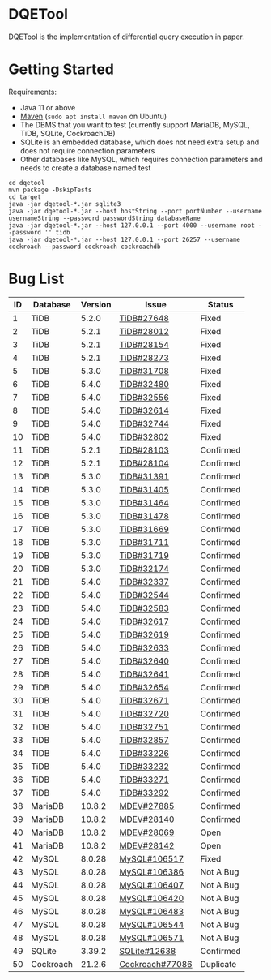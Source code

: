 
# DQETool

DQETool is the implementation of differential query execution in paper.

# Getting Started

Requirements:
* Java 11 or above
* [Maven](https://maven.apache.org/) (`sudo apt install maven` on Ubuntu)
* The DBMS that you want to test (currently support MariaDB, MySQL, TiDB, SQLite, CockroachDB)
* SQLite is an embedded database, which does not need extra setup and does not require connection parameters
* Other databases like MySQL, which requires connection parameters and needs to create a database named test
```
cd dqetool
mvn package -DskipTests
cd target
java -jar dqetool-*.jar sqlite3
java -jar dqetool-*.jar --host hostString --port portNumber --username usernameString --password passwordString databaseName
java -jar dqetool-*.jar --host 127.0.0.1 --port 4000 --username root --password '' tidb
java -jar dqetool-*.jar --host 127.0.0.1 --port 26257 --username cockroach --password cockroach cockroachdb
```

# Bug List
| ID | Database  | Version | Issue                                                                    | Status    |
| -- | --------- | ------- | ------------------------------------------------------------------------ | --------- |
| 1  | TiDB      | 5.2.0   | [TiDB#27648](https://github.com/pingcap/tidb/issues/27648)               | Fixed     |
| 2  | TiDB      | 5.2.1   | [TiDB#28012](https://github.com/pingcap/tidb/issues/28012)               | Fixed     |
| 3  | TiDB      | 5.2.1   | [TiDB#28154](https://github.com/pingcap/tidb/issues/28154)               | Fixed     |
| 4  | TiDB      | 5.2.1   | [TiDB#28273](https://github.com/pingcap/tidb/issues/28273)               | Fixed     |
| 5  | TiDB      | 5.3.0   | [TiDB#31708](https://github.com/pingcap/tidb/issues/31708)               | Fixed     |
| 6  | TiDB      | 5.4.0   | [TiDB#32480](https://github.com/pingcap/tidb/issues/32480)               | Fixed     |
| 7  | TiDB      | 5.4.0   | [TiDB#32556](https://github.com/pingcap/tidb/issues/32556)               | Fixed     |
| 8  | TIDB      | 5.4.0   | [TiDB#32614](https://github.com/pingcap/tidb/issues/32614)               | Fixed     |
| 9  | TiDB      | 5.4.0   | [TiDB#32744](https://github.com/pingcap/tidb/issues/32744)               | Fixed     |
| 10 | TiDB      | 5.4.0   | [TiDB#32802](https://github.com/pingcap/tidb/issues/32802)               | Fixed     |
| 11 | TiDB      | 5.2.1   | [TiDB#28103](https://github.com/pingcap/tidb/issues/28103)               | Confirmed |
| 12 | TiDB      | 5.2.1   | [TiDB#28104](https://github.com/pingcap/tidb/issues/28104)               | Confirmed |
| 13 | TiDB      | 5.3.0   | [TiDB#31391](https://github.com/pingcap/tidb/issues/31391)               | Confirmed |
| 14 | TiDB      | 5.3.0   | [TiDB#31405](https://github.com/pingcap/tidb/issues/31405)               | Confirmed |
| 15 | TiDB      | 5.3.0   | [TiDB#31464](https://github.com/pingcap/tidb/issues/31464)               | Confirmed |
| 16 | TiDB      | 5.3.0   | [TiDB#31478](https://github.com/pingcap/tidb/issues/31478)               | Confirmed |
| 17 | TiDB      | 5.3.0   | [TiDB#31669](https://github.com/pingcap/tidb/issues/31669)               | Confirmed |
| 18 | TiDB      | 5.3.0   | [TiDB#31711](https://github.com/pingcap/tidb/issues/31711)               | Confirmed |
| 19 | TiDB      | 5.3.0   | [TiDB#31719](https://github.com/pingcap/tidb/issues/31719)               | Confirmed |
| 20 | TiDB      | 5.3.0   | [TiDB#32174](https://github.com/pingcap/tidb/issues/32174)               | Confirmed |
| 21 | TiDB      | 5.4.0   | [TiDB#32337](https://github.com/pingcap/tidb/issues/32337)               | Confirmed |
| 22 | TiDB      | 5.4.0   | [TiDB#32544](https://github.com/pingcap/tidb/issues/32544)               | Confirmed |
| 23 | TiDB      | 5.4.0   | [TiDB#32583](https://github.com/pingcap/tidb/issues/32583)               | Confirmed |
| 24 | TiDB      | 5.4.0   | [TiDB#32617](https://github.com/pingcap/tidb/issues/32617)               | Confirmed |
| 25 | TiDB      | 5.4.0   | [TiDB#32619](https://github.com/pingcap/tidb/issues/32619)               | Confirmed |
| 26 | TiDB      | 5.4.0   | [TiDB#32633](https://github.com/pingcap/tidb/issues/32633)               | Confirmed |
| 27 | TiDB      | 5.4.0   | [TiDB#32640](https://github.com/pingcap/tidb/issues/32640)               | Confirmed |
| 28 | TiDB      | 5.4.0   | [TiDB#32641](https://github.com/pingcap/tidb/issues/32641)               | Confirmed |
| 29 | TiDB      | 5.4.0   | [TiDB#32654](https://github.com/pingcap/tidb/issues/32654)               | Confirmed |
| 30 | TiDB      | 5.4.0   | [TiDB#32671](https://github.com/pingcap/tidb/issues/32671)               | Confirmed |
| 31 | TiDB      | 5.4.0   | [TiDB#32720](https://github.com/pingcap/tidb/issues/32720)               | Confirmed |
| 32 | TiDB      | 5.4.0   | [TiDB#32751](https://github.com/pingcap/tidb/issues/32751)               | Confirmed |
| 33 | TiDB      | 5.4.0   | [TiDB#32857](https://github.com/pingcap/tidb/issues/32857)               | Confirmed |
| 34 | TIDB      | 5.4.0   | [TiDB#33226](https://github.com/pingcap/tidb/issues/33226)               | Confirmed |
| 35 | TiDB      | 5.4.0   | [TiDB#33232](https://github.com/pingcap/tidb/issues/33232)               | Confirmed |
| 36 | TiDB      | 5.4.0   | [TiDB#33271](https://github.com/pingcap/tidb/issues/33271)               | Confirmed |
| 37 | TiDB      | 5.4.0   | [TiDB#33292](https://github.com/pingcap/tidb/issues/33292)               | Confirmed |
| 38 | MariaDB   | 10.8.2  | [MDEV#27885](https://jira.mariadb.org/browse/MDEV-27885)                 | Confirmed |
| 39 | MariaDB   | 10.8.2  | [MDEV#28140](https://jira.mariadb.org/browse/MDEV-28140)                 | Confirmed |
| 40 | MariaDB   | 10.8.2  | [MDEV#28069](https://jira.mariadb.org/browse/MDEV-28069)                 | Open      |
| 41 | MariaDB   | 10.8.2  | [MDEV#28142](https://jira.mariadb.org/browse/MDEV-28142)                 | Open      |
| 42 | MySQL     | 8.0.28  | [MySQL#106517](https://bugs.mysql.com/bug.php?id=106517)                 | Fixed     |
| 43 | MySQL     | 8.0.28  | [MySQL#106386](https://bugs.mysql.com/bug.php?id=106386)                 | Not A Bug |
| 44 | MySQL     | 8.0.28  | [MySQL#106407](https://bugs.mysql.com/bug.php?id=106407)                 | Not A Bug |
| 45 | MySQL     | 8.0.28  | [MySQL#106420](https://bugs.mysql.com/bug.php?id=106420)                 | Not A Bug |
| 46 | MySQL     | 8.0.28  | [MySQL#106483](https://bugs.mysql.com/bug.php?id=106483)                 | Not A Bug |
| 47 | MySQL     | 8.0.28  | [MySQL#106544](https://bugs.mysql.com/bug.php?id=106554)                 | Not A Bug |
| 48 | MySQL     | 8.0.28  | [MySQL#106571](https://bugs.mysql.com/bug.php?id=106571)                 | Not A Bug |
| 49 | SQLite    | 3.39.2  | [SQLite#12638](https://sqlite.org/forum/forumpost/12638a0aea0602a8)      | Confirmed |
| 50 | Cockroach | 21.2.6  | [Cockroach#77086](https://github.com/cockroachdb/cockroach/issues/77086) | Duplicate |